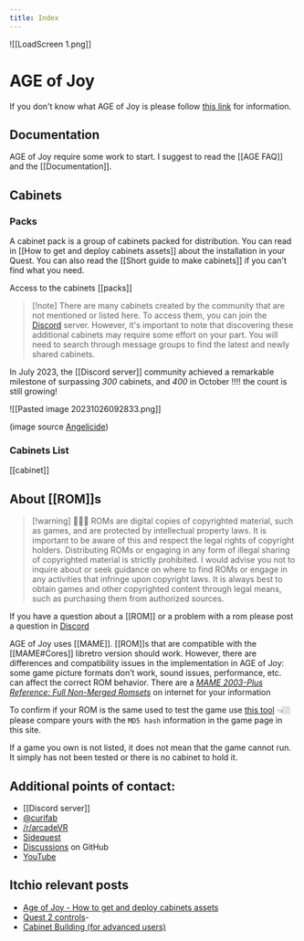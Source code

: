 ```yaml
---
title: Index
---
```

![[LoadScreen 1.png]]
# AGE of Joy

If you don't know what AGE of Joy is please follow [this link](https://curifab.itch.io/age-of-joy) for information.

## Documentation

AGE of Joy require some work to start. I suggest to read the [[AGE FAQ]] and the [[Documentation]]. 

## Cabinets

### Packs

A cabinet pack is a group of cabinets packed for distribution. You can read in [[How to get and deploy cabinets assets]] about the installation in your Quest. You can also read the [[Short guide to make cabinets]]  if you can't find what you need.

Access to the cabinets [[packs]]


> [!note] There are many cabinets created by the community that are not mentioned or listed here. To access them, you can join the [Discord](https://discord.gg/b83ykCM9Xp)  server. However, it's important to note that discovering these additional cabinets may require some effort on your part. You will need to search through message groups to find the latest and newly shared cabinets.

In July 2023, the [[Discord server]] community achieved a remarkable milestone of surpassing *300* cabinets, and *400* in October !!!! the count is still growing!

![[Pasted image 20231026092833.png]]

(image source [Angelicide](https://discord.com/channels/1066438667989696645/1066438854090965043/1163273805070880839))

### Cabinets List

[[cabinet]]
## About [[ROM]]s

> [!warning]  👮🏼‍♂️ ROMs are digital copies of copyrighted material, such as games, and are protected by intellectual property laws. It is important to be aware of this and respect the legal rights of copyright holders. Distributing ROMs or engaging in any form of illegal sharing of copyrighted material is strictly prohibited.
I would advise you not to inquire about or seek guidance on where to find ROMs or engage in any activities that infringe upon copyright laws. It is always best to obtain games and other copyrighted content through legal means, such as purchasing them from authorized sources.

If you have a question about a [[ROM]] or a problem with a rom please post a question in [Discord](https://discord.gg/b83ykCM9Xp)

AGE of Joy uses [[MAME]]. [[ROM]]s that are compatible with the [[MAME#Cores]] libretro version should work. However, there are differences and compatibility issues in the implementation in AGE of Joy: some game picture formats don’t work, sound issues, performance, etc. can affect the correct ROM behavior. There are a _[MAME 2003-Plus Reference: Full Non-Merged Romsets](https://www.google.com/search?q=MAME+2003-Plus+Reference%3A+Full+Non-Merged+Romsets&sourceid=chrome&ie=UTF-8)_ on internet for your information

To confirm if your ROM is the same used to test the game use [this tool](https://curif.github.io/AgeOfJoy-ROMCRC/index.html) 👈🏼 please compare yours with the `MD5 hash` information in the game page in this site.

If a game you own is not listed, it does not mean that the game cannot run. It simply has not been tested or there is no cabinet to hold it.

## Additional points of contact:

- [[Discord server]]
- [@curifab](https://twitter.com/curifab)
- [/r/arcadeVR](https://www.reddit.com/r/arcadeVR/)
- [Sidequest](https://sidequestvr.com/app/11839/age-of-joy-a-retro-arcade-gallery-experience-in-vr)
- [Discussions](https://github.com/curif/AgeOfJoy-2022.1/discussions) on GitHub 
- [YouTube](https://www.youtube.com/watch?v=CGsnz_nbK78&list=PLY9n9w5xQ2NE5KNs4YvOgKl8CQfCZqI4_)


## Itchio relevant posts

- [Age of Joy - How to get and deploy cabinets assets](https://curifab.itch.io/age-of-joy/devlog/457114/age-of-joy-how-to-get-and-deploy-cabinets-assets)
- [Quest 2 controls](https://curifab.itch.io/age-of-joy/devlog/457164/age-of-joy-quest-2-controls)-
- [Cabinet Building (for advanced users)](https://curifab.itch.io/age-of-joy/devlog/456444/about-the-age-of-joy-cabinet-building)
